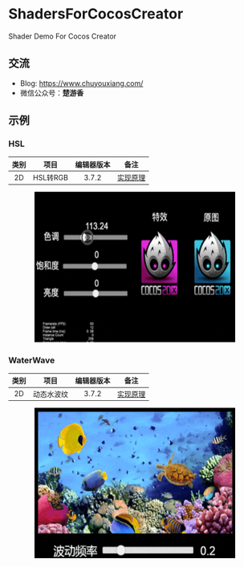 # ShadersForCocosCreator
Shader Demo For Cocos Creator

## 交流
- Blog: https://www.chuyouxiang.com/
- 微信公众号：**楚游香**

## 示例
### HSL
| 类别 | 项目 | 编辑器版本 | 备注 |
| :---: | :---: | :---: | :---: |
| 2D | HSL转RGB | 3.7.2 | [实现原理](https://www.chuyouxiang.com/archives/718) |

<div align=center><img src="./gif/HSL2RGB.gif" width="400" height="300" /></div>

### WaterWave
| 类别 | 项目 | 编辑器版本 | 备注 |
| :---: | :---: | :---: | :---: |
| 2D | 动态水波纹 | 3.7.2 | [实现原理](https://www.chuyouxiang.com/archives/725) |

<div align=center><img src="./gif/WaterWave.gif" width="400" height="300" /></div>
